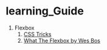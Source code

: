 # learning_Guide
<ol>
    <li>Flexbox
        <ol>
            <li><a href="https://css-tricks.com/snippets/css/a-guide-to-flexbox/">CSS Tricks</a></li>
            <li><a href="https://www.youtube.com/playlist?list=PLu8EoSxDXHP7xj_y6NIAhy0wuCd4uVdid">What The Flexbox by Wes Bos</a></li>
        </ol>
    </li>
</ol>
